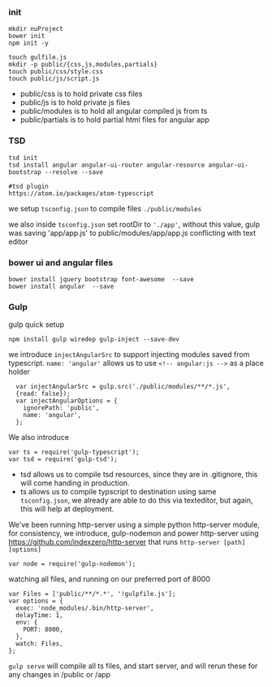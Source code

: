 ### init
```
mkdir nuProject
bower init
npm init -y

touch gulfile.js
mkdir -p public/{css,js,modules,partials}
touch public/css/style.css
touch public/js/script.js
```

- public/css is to hold private css files
- public/js is to hold private js files
- public/modules is to hold all angular compiled js from ts
- public/partials is to hold partial html files for angular app

### TSD
```
tsd init
tsd install angular angular-ui-router angular-resource angular-ui-bootstrap --resolve --save

#tsd plugin
https://atom.io/packages/atom-typescript
```

we setup `tsconfig.json` to compile files `./public/modules`

we also inside `tsconfig.json` set rootDir to `'./app'`,
without this value, gulp was saving 'app/app.js' to public/modules/app/app.js
conflicting with text editor

### bower ui and angular files
```
bower install jquery bootstrap font-awesome  --save
bower install angular  --save
```

### Gulp
gulp quick setup
```
npm install gulp wiredep gulp-inject --save-dev
```

we introduce `injectAngularSrc` to support injecting modules saved from typescript.
`name: 'angular'` allows us to use `<!-- angular:js -->` as a place holder

```JS
  var injectAngularSrc = gulp.src('./public/modules/**/*.js',
  {read: false});
  var injectAngularOptions = {
    ignorePath: 'public',
    name: 'angular',
  };
```

We also introduce
```
var ts = require('gulp-typescript');
var tsd = require('gulp-tsd');
```
- tsd allows us to compile tsd resources, since they are in .gitignore, this will come handing in production.
- ts allows us to compile typscript to destination using same `tsconfig.json`, we already are able to do this via texteditor, but again, this will help at deployment.

We've been running http-server using a simple python http-server module, for consistency, we introduce, gulp-nodemon and power http-server using https://github.com/indexzero/http-server that runs `http-server [path] [options]`
```
var node = require('gulp-nodemon');
```

watching all files, and running on our preferred port of 8000
```
var Files = ['public/**/*.*', '!gulpfile.js'];
var options = {
  exec: 'node_modules/.bin/http-server',
  delayTime: 1,
  env: {
    PORT: 8000,
  },
  watch: Files,
};
```

`gulp serve` will compile all ts files, and start server, and will rerun these for any changes in /public or /app
